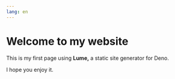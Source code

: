 ```yaml
---
lang: en
---
```


# Welcome to my website

This is my first page using **Lume,** a static site generator for Deno.

I hope you enjoy it.
